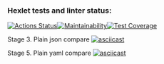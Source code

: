 ### Hexlet tests and linter status:
[![Actions Status](https://github.com/ToLive/frontend-project-lvl2/workflows/hexlet-check/badge.svg)](https://github.com/ToLive/frontend-project-lvl2/actions)[![Maintainability](https://api.codeclimate.com/v1/badges/89cead671c969f0b6234/maintainability)](https://codeclimate.com/github/ToLive/frontend-project-lvl2/maintainability)[![Test Coverage](https://api.codeclimate.com/v1/badges/89cead671c969f0b6234/test_coverage)](https://codeclimate.com/github/ToLive/frontend-project-lvl2/test_coverage)


Stage 3. Plain json compare
[![asciicast](https://asciinema.org/a/w7AacnpmlmOuWc99TBVl2wSMy.svg)](https://asciinema.org/a/w7AacnpmlmOuWc99TBVl2wSMy)


Stage 5. Plain yaml compare
[![asciicast](https://asciinema.org/a/2FInx3P5DyjmBSVjbtmyycoIH.svg)](https://asciinema.org/a/2FInx3P5DyjmBSVjbtmyycoIH)